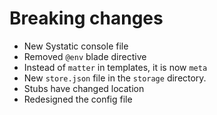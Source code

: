 # Breaking changes

* New Systatic console file
* Removed `@env` blade directive
* Instead of `matter` in templates, it is now `meta`
* New `store.json` file in the `storage` directory.
* Stubs have changed location
* Redesigned the config file
